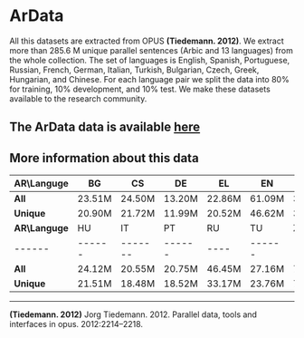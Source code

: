 # ArData



All this datasets are extracted from OPUS **(Tiedemann. 2012)**. We extract more than 285.6 M unique parallel sentences (Arbic and 13 languages) from the whole collection. The set of languages is English, Spanish, Portuguese, Russian, French, German, Italian, Turkish, Bulgarian, Czech, Greek, Hungarian, and Chinese.  For each language pair we split the data into 80% for training, 10% development, and 10% test. We make these datasets available to the research community.

## The ArData data is available [here](https://drive.google.com/drive/folders/1H_JMfzn3MKZ7Ta0hutzQqkSq5TlZfOin?usp=sharing)



## More information about this data

| **AR\Languge** | BG | CS | DE | EL | EN | ES |FR|
| ------  | ------ | ------- | ------ | ----  | ------ | ------- | ------- | 
| **All**      | 23.51M | 24.50M | 13.20M | 22.86M| 61.09M | 34.63M |  51.14M |       
| **Unique**      | 20.90M | 21.72M | 11.99M | 20.52M| 46.62M | 31.52M | 42.05M |
|  **AR\Languge**  | HU | IT | PT | RU | TU |ZH |-|
| ------  | ------ | ------- | ------ | ----  | ------ | ------- | ------- | 
| **All**          | 24.12M | 20.55M |20.75M | 46.45M | 27.16M| 7.91M |-|
| **Unique**       | 21.51M | 18.48M | 18.52M | 33.17M | 23.76M | 7.38M |-|

---

**(Tiedemann. 2012)** Jorg Tiedemann. 2012. Parallel data, tools and interfaces in opus. 2012:2214–2218.

